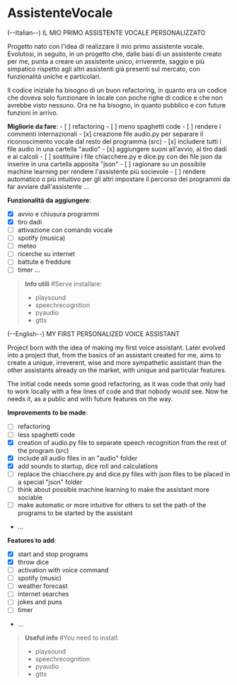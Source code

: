# AssistenteVocale
(--Italian--)
 IL MIO PRIMO ASSISTENTE VOCALE PERSONALIZZATO

 Progetto nato con l'idea di realizzare il mio primo assistente vocale. Evolutosi, in seguito, in un progetto che, dalle basi di un assistente creato per me, punta a creare un assistente unico, irriverente, saggio e più simpatico rispetto agli altri assistenti già presenti sul mercato, con funzionalità uniche e particolari.

 Il codice iniziale ha bisogno di un buon refactoring, in quanto era un codice che doveva solo funzionare in locale con poche righe di codice e che non avrebbe visto nessuno. Ora ne ha bisogno, in quanto pubblico e con future funzioni in arrivo.

 **Migliorie da fare**:
    - [ ] refactoring
    - [ ] meno spaghetti code
    - [ ] rendere i commenti internazionali
    - [x] creazione file audio.py per separare il riconoscimento vocale dal resto del programma (src) 
    - [x] includere tutti i file audio in una cartella "audio" 
    - [x] aggiungere suoni all'avvio, al tiro dadi e ai calcoli 
    - [ ] sostituire i file chiacchere.py e dice.py con dei file json da inserire in una cartella apposita "json"
    - [ ] ragionare su un possibile machine learning per rendere l'assistente più socievole
    - [ ] rendere automatico o più intuitivo per gli altri impostare il percorso dei programmi da far avviare dall'assistente
    ...


 **Funzionalità da aggiungere**:
   - [x] avvio e chiusura programmi
   - [x] tiro dadi
   - [ ] attivazione con comando vocale
   - [ ] spotify (musica)
   - [ ] meteo
   - [ ] ricerche su internet
   - [ ] battute e freddure
   - [ ] timer
    ...

> **Info utili**
> #Serve installare:
>   - playsound                
>   - speechrecognition
>   - pyaudio 
>   - gtts

(--English--)
MY FIRST PERSONALIZED VOICE ASSISTANT

 Project born with the idea of making my first voice assistant. Later evolved into a project that, from the basics of an assistant created for me, aims to create a unique, irreverent, wise and more sympathetic assistant than the other assistants already on the market, with unique and particular features.

 The initial code needs some good refactoring, as it was code that only had to work locally with a few lines of code and that nobody would see. Now he needs it, as a public and with future features on the way.

 **Improvements to be made**:
   - [ ] refactoring
   - [ ] less spaghetti code
   - [x] creation of audio.py file to separate speech recognition from the rest of the program (src)
   - [x] include all audio files in an "audio" folder
   - [x] add sounds to startup, dice roll and calculations
   - [ ] replace the chiacchere.py and dice.py files with json files to be placed in a special "json" folder
   - [ ] think about possible machine learning to make the assistant more sociable
   - [ ] make automatic or more intuitive for others to set the path of the programs to be started by the assistant
   - ...

 **Features to add**:
   - [x] start and stop programs
   - [x] throw dice
   - [ ] activation with voice command
   - [ ] spotify (music)
   - [ ] weather forecast
   - [ ] internet searches
   - [ ] jokes and puns
   - [ ] timer
   - ...

> **Useful info**
> #You need to install:
>   - playsound
>   - speechrecognition
>   - pyaudio
>   - gtts